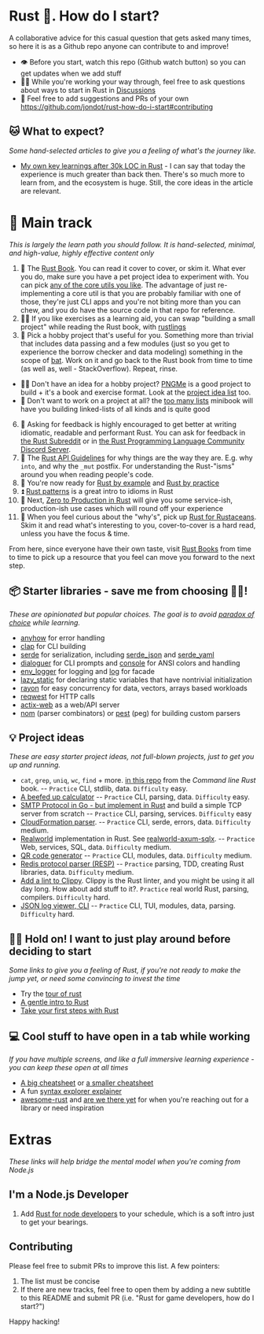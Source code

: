 # Rust :crab:. How do I start?

A collaborative advice for this casual question that gets asked many times, so here it is as a Github repo anyone can contribute to and improve!

* 👁️ Before you start, watch this repo (Github watch button) so you can get updates when we add stuff
* 👷‍♀️ While you're working your way through, feel free to ask questions about ways to start in Rust in [Discussions](https://github.com/jondot/rust-how-do-i-start/discussions)
* 🎊 Feel free to add suggestions and PRs of your own https://github.com/jondot/rust-how-do-i-start#contributing

## 🐱 What to expect?

_Some hand-selected articles to give you a feeling of what's the journey like._

* [My own key learnings after 30k LOC in Rust](https://jondot.medium.com/my-key-learnings-after-30-000-loc-in-rust-a553e6403c19) - I can say that today the experience is much greater than back then. There's so much more to learn from, and the ecosystem is huge. Still, the core ideas in the article are relevant.

# 🚜 Main track

_This is largely the learn path you should follow. It is hand-selected, minimal, and high-value, highly effective content only_

1. 🦀 The [Rust Book](https://doc.rust-lang.org/book/). You can read it cover to cover, or skim it. What ever you do, make sure you have a pet project idea to experiment with. You can pick [any of the core utils you like](https://github.com/uutils/coreutils/tree/main/src/uu). The advantage of just re-implementing a core util is that you are probably familiar with one of those, they're just CLI apps and you're not biting more than you can chew, and you do have the source code in that repo for reference.
2. 🏋️‍♀️ If you like exercises as a learning aid, you can swap "building a small project" while reading the Rust book, with [rustlings](https://github.com/rust-lang/rustlings)
3. 🧰 Pick a hobby project that's useful for you. Something more than trivial that includes data passing and a few modules (just so you get to experience the borrow checker and data modeling) something in the scope of [bat](https://github.com/sharkdp/bat/tree/master/src). Work on it and go back to the Rust book from time to time (as well as, well - StackOverflow). Repeat, rinse.
* 🤷‍♀️ Don't have an idea for a hobby project? [PNGMe](https://picklenerd.github.io/pngme_book/introduction.html) is a good project to build + it's a book and exercise format. Look at the [project idea list](https://github.com/jondot/rust-how-do-i-start#-project-ideas) too.
* 🎩 Don't want to work on a project at all? the [too many lists](https://rust-unofficial.github.io/too-many-lists/index.html) minibook will have you building linked-lists of all kinds and is quite good
6. 🤝 Asking for feedback is highly encouraged to get better at writing idiomatic, readable and performant Rust. You can ask for feedback in [the Rust Subreddit](https://reddit.com/r/rust) or in [the Rust Programming Language Community Discord Server](https://discord.gg/rust-lang-community).
7. 📐 The [Rust API Guidelines](https://rust-lang.github.io/api-guidelines/) for why things are the way they are. E.g. why `into`, and why the `_mut` postfix. For understanding the Rust-"isms" around you when reading people's code.
9. 🌱 You're now ready for [Rust by example](https://github.com/rust-lang/rust-by-example) and [Rust by practice](https://github.com/sunface/rust-by-practice)
10. ⏫ [Rust patterns](https://rust-unofficial.github.io/patterns/intro.html) is a great intro to idioms in Rust
11. 🚀 Next, [Zero to Production in Rust](https://www.zero2prod.com/) will give you some service-ish, production-ish use cases which will round off your experience
12. 🤔 When you feel curious about the "why's", pick up [Rust for Rustaceans](https://nostarch.com/rust-rustaceans). Skim it and read what's interesting to you, cover-to-cover is a hard read, unless you have the focus & time.

From here, since everyone have their own taste, visit [Rust Books](https://lborb.github.io/book/) from time to time to pick up a resource that you feel can move you forward to the next step.

## 📦 Starter libraries - save me from choosing 🤦‍♀️!
_These are opinionated but popular choices. The goal is to avoid [paradox of choice](https://en.wikipedia.org/wiki/The_Paradox_of_Choice) while learning._

* [anyhow](https://docs.rs/anyhow/latest/anyhow/) for error handling
* [clap](https://docs.rs/clap/latest/clap/) for CLI building
* [serde](https://serde.rs/) for serialization, including [serde_json](https://github.com/serde-rs/json) and [serde_yaml](https://github.com/dtolnay/serde-yaml)
* [dialoguer](https://docs.rs/dialoguer/latest/dialoguer/) for CLI prompts and [console](https://crates.io/crates/console) for ANSI colors and handling
* [env_logger](https://docs.rs/env_logger/latest/env_logger/) for logging and [log](https://docs.rs/log/latest/log/) for facade
* [lazy_static](https://docs.rs/lazy_static/latest/lazy_static/) for declaring static variables that have nontrivial initialization
* [rayon](https://github.com/rayon-rs/rayon) for easy concurrency for data, vectors, arrays based workloads
* [reqwest](https://docs.rs/reqwest/latest/reqwest/) for HTTP calls
* [actix-web](https://docs.rs/actix-web/latest/actix_web/) as a web/API server
* [nom](https://crates.io/crates/nom) (parser combinators) or [pest](https://pest.rs/) (peg) for building custom parsers

## 💡 Project ideas
_These are easy starter project ideas, not full-blown projects, just to get you up and running._

* `cat`, `grep`, `uniq`, `wc`, `find` + more. [in this repo](https://github.com/kyclark/command-line-rust) from the _Command line Rust_ book. -- `Practice` CLI, stdlib, data. `Difficulty` easy.
* [A beefed up calculator](https://crates.io/crates/eva) -- `Practice` CLI, parsing, data. `Difficulty` easy.
* [SMTP Protocol in Go - but implement in Rust](https://notes.eatonphil.com/handling-email-from-gmail-smtp-protocol-basics.html) and build a simple TCP server from scratch -- `Practice` CLI, parsing, services. `Difficulty` easy
* [CloudFormation parser](https://rtoch.com/posts/advanced-serde/). -- `Practice` CLI, serde, errors, data. `Difficulty` medium.
* [Realworld](https://github.com/gothinkster/realworld) implementation in Rust. See [realworld-axum-sqlx](https://github.com/launchbadge/realworld-axum-sqlx). -- `Practice` Web, services, SQL, data. `Difficulty` medium.
* [QR code generator](https://github.com/madprops/qool) -- `Practice` CLI, modules, data. `Difficulty` medium.
* [Redis protocol parser (RESP)](https://redis.io/docs/reference/protocol-spec/) -- `Practice` parsing, TDD, creating Rust libraries, data. `Difficulty` medium.
* [Add a lint to Clippy](https://github.com/rust-lang/rust-clippy/blob/master/doc/adding_lints.md). Clippy is the Rust linter, and you might be using it all day long. How about add stuff to it?. `Practice` real world Rust, parsing, compilers. `Difficulty` hard.
* [JSON log viewer, CLI](https://github.com/gistia/json-log-viewer) -- `Practice` CLI, TUI, modules, data, parsing. `Difficulty` hard.


## 🤾‍♂️ Hold on! I want to just play around before deciding to start

_Some links to give you a feeling of Rust, if you're not ready to make the jump yet, or need some convincing to invest the time_

* Try the [tour of rust](https://tourofrust.com/index.html)
* [A gentle intro to Rust](https://stevedonovan.github.io/rust-gentle-intro/readme.html)
* [Take your first steps with Rust](https://docs.microsoft.com/en-us/learn/paths/rust-first-steps/)


## 💻 Cool stuff to have open in a tab while working
_If you have multiple screens, and like a full immersive learning experience - you can keep these open at all times_

* [A big cheatsheet](https://www.cheats.rs/) or [a smaller cheatsheet](https://upsuper.github.io/rust-cheatsheet/)
* A fun [syntax explorer explainer](https://jrvidal.github.io/explaine.rs/)
* [awesome-rust](https://github.com/rust-unofficial/awesome-rust) and [are we there yet](https://wiki.mozilla.org/Areweyet) for when you're reaching out for a library or need inspiration


# Extras 
_These links will help bridge the mental model when you're coming from Node.js_

## I'm a Node.js Developer

1. Add [Rust for node developers](https://github.com/Mercateo/rust-for-node-developers) to your schedule, which is a soft intro just to get your bearings.


## Contributing

Please feel free to submit PRs to improve this list. A few pointers:

1. The list must be concise
2. If there are new tracks, feel free to open them by adding a new subtitle to this README and submit PR (i.e. "Rust for game developers, how do I start?")

Happy hacking!
